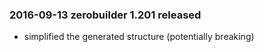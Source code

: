 ### 2016-09-13 zerobuilder 1.201 released

* simplified the generated structure (potentially breaking)
